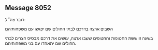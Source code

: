 ## Message 8052

דובר צה״ל:

השבים ארצה בדרכם לבתי החולים שם יפגשו עם משפחותיהם
 
בשעה זו ששת החטופות והחטופים ששבו ארצה, עושים את דרכם מבסיס חצרים לבתי החולים שם יתאחדו עם בני משפחותיהם.

